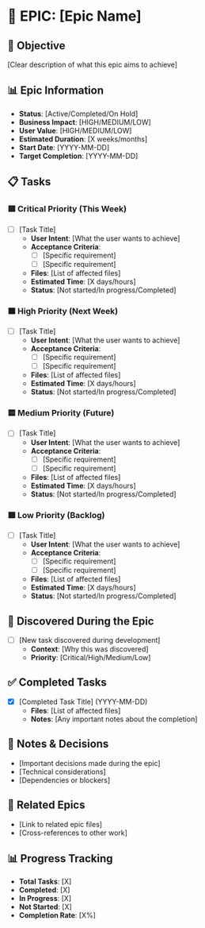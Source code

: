 # 🧱 EPIC: [Epic Name]

## 🎯 Objective

[Clear description of what this epic aims to achieve]

## 📊 Epic Information

- **Status**: [Active/Completed/On Hold]
- **Business Impact**: [HIGH/MEDIUM/LOW]
- **User Value**: [HIGH/MEDIUM/LOW]
- **Estimated Duration**: [X weeks/months]
- **Start Date**: [YYYY-MM-DD]
- **Target Completion**: [YYYY-MM-DD]

## 📋 Tasks

### 🟥 Critical Priority (This Week)

- [ ] [Task Title]
  - **User Intent**: [What the user wants to achieve]
  - **Acceptance Criteria**:
    - [ ] [Specific requirement]
    - [ ] [Specific requirement]
  - **Files**: [List of affected files]
  - **Estimated Time**: [X days/hours]
  - **Status**: [Not started/In progress/Completed]

### 🟧 High Priority (Next Week)

- [ ] [Task Title]
  - **User Intent**: [What the user wants to achieve]
  - **Acceptance Criteria**:
    - [ ] [Specific requirement]
    - [ ] [Specific requirement]
  - **Files**: [List of affected files]
  - **Estimated Time**: [X days/hours]
  - **Status**: [Not started/In progress/Completed]

### 🟨 Medium Priority (Future)

- [ ] [Task Title]
  - **User Intent**: [What the user wants to achieve]
  - **Acceptance Criteria**:
    - [ ] [Specific requirement]
    - [ ] [Specific requirement]
  - **Files**: [List of affected files]
  - **Estimated Time**: [X days/hours]
  - **Status**: [Not started/In progress/Completed]

### 🟩 Low Priority (Backlog)

- [ ] [Task Title]
  - **User Intent**: [What the user wants to achieve]
  - **Acceptance Criteria**:
    - [ ] [Specific requirement]
    - [ ] [Specific requirement]
  - **Files**: [List of affected files]
  - **Estimated Time**: [X days/hours]
  - **Status**: [Not started/In progress/Completed]

## 🧠 Discovered During the Epic

- [ ] [New task discovered during development]
  - **Context**: [Why this was discovered]
  - **Priority**: [Critical/High/Medium/Low]

## ✅ Completed Tasks

- [x] [Completed Task Title] (YYYY-MM-DD)
  - **Files**: [List of affected files]
  - **Notes**: [Any important notes about the completion]

## 📝 Notes & Decisions

- [Important decisions made during the epic]
- [Technical considerations]
- [Dependencies or blockers]

## 🔗 Related Epics

- [Link to related epic files]
- [Cross-references to other work]

## 📊 Progress Tracking

- **Total Tasks**: [X]
- **Completed**: [X]
- **In Progress**: [X]
- **Not Started**: [X]
- **Completion Rate**: [X%]
